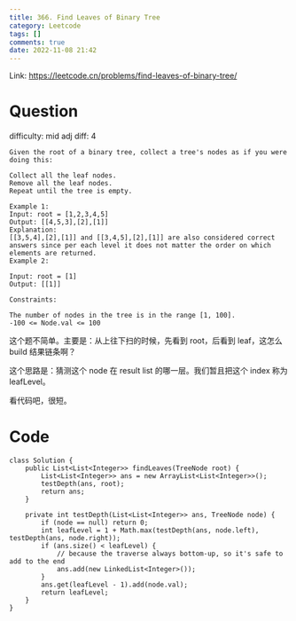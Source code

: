 ```yaml
---
title: 366. Find Leaves of Binary Tree
category: Leetcode
tags: []
comments: true
date: 2022-11-08 21:42
---
```



Link: https://leetcode.cn/problems/find-leaves-of-binary-tree/

# Question

difficulty: mid
adj diff: 4

    Given the root of a binary tree, collect a tree's nodes as if you were doing this:

    Collect all the leaf nodes.
    Remove all the leaf nodes.
    Repeat until the tree is empty.

    Example 1:
    Input: root = [1,2,3,4,5]
    Output: [[4,5,3],[2],[1]]
    Explanation:
    [[3,5,4],[2],[1]] and [[3,4,5],[2],[1]] are also considered correct answers since per each level it does not matter the order on which elements are returned.
    Example 2:

    Input: root = [1]
    Output: [[1]]

    Constraints:

    The number of nodes in the tree is in the range [1, 100].
    -100 <= Node.val <= 100

这个题不简单。主要是：从上往下扫的时候，先看到 root，后看到 leaf，这怎么 build 结果链条啊？

这个思路是：猜测这个 node 在 result list 的哪一层。我们暂且把这个 index 称为 leafLevel。

看代码吧，很短。

# Code

```
class Solution {
    public List<List<Integer>> findLeaves(TreeNode root) {
        List<List<Integer>> ans = new ArrayList<List<Integer>>();
        testDepth(ans, root);
        return ans;
    }

    private int testDepth(List<List<Integer>> ans, TreeNode node) {
        if (node == null) return 0;
        int leafLevel = 1 + Math.max(testDepth(ans, node.left), testDepth(ans, node.right));
        if (ans.size() < leafLevel) {
            // because the traverse always bottom-up, so it's safe to add to the end
            ans.add(new LinkedList<Integer>());
        }
        ans.get(leafLevel - 1).add(node.val);
        return leafLevel;
    }
}
```
